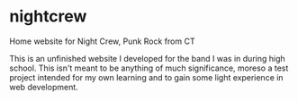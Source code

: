# nightcrew
Home website for Night Crew, Punk Rock from CT

This is an unfinished website I developed for the band I was in during high school.
This isn't meant to be anything of much significance, moreso a test project intended for my own learning and to gain some light experience in web development.
